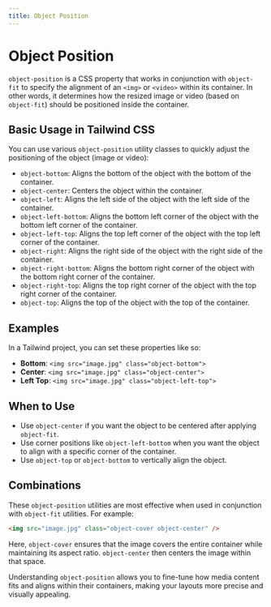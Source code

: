 ```yaml
---
title: Object Position
---
```


# Object Position

`object-position` is a CSS property that works in conjunction with `object-fit` to specify the alignment of an `<img>` or `<video>` within its container. In other words, it determines how the resized image or video (based on `object-fit`) should be positioned inside the container.

## Basic Usage in Tailwind CSS

You can use various `object-position` utility classes to quickly adjust the positioning of the object (image or video):

- `object-bottom`: Aligns the bottom of the object with the bottom of the container.
- `object-center`: Centers the object within the container.
- `object-left`: Aligns the left side of the object with the left side of the container.
- `object-left-bottom`: Aligns the bottom left corner of the object with the bottom left corner of the container.
- `object-left-top`: Aligns the top left corner of the object with the top left corner of the container.
- `object-right`: Aligns the right side of the object with the right side of the container.
- `object-right-bottom`: Aligns the bottom right corner of the object with the bottom right corner of the container.
- `object-right-top`: Aligns the top right corner of the object with the top right corner of the container.
- `object-top`: Aligns the top of the object with the top of the container.

## Examples

In a Tailwind project, you can set these properties like so:

- **Bottom**: `<img src="image.jpg" class="object-bottom">`
- **Center**: `<img src="image.jpg" class="object-center">`
- **Left Top**: `<img src="image.jpg" class="object-left-top">`

## When to Use

- Use `object-center` if you want the object to be centered after applying `object-fit`.
- Use corner positions like `object-left-bottom` when you want the object to align with a specific corner of the container.
- Use `object-top` or `object-bottom` to vertically align the object.

## Combinations

These `object-position` utilities are most effective when used in conjunction with `object-fit` utilities. For example:

```html
<img src="image.jpg" class="object-cover object-center" />
```

Here, `object-cover` ensures that the image covers the entire container while maintaining its aspect ratio. `object-center` then centers the image within that space.

Understanding `object-position` allows you to fine-tune how media content fits and aligns within their containers, making your layouts more precise and visually appealing.
